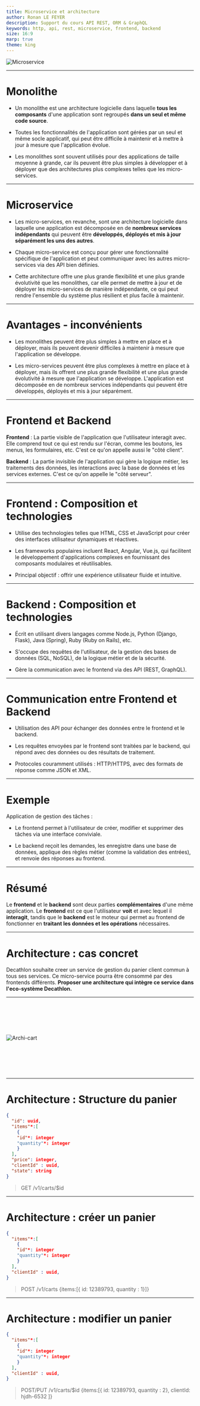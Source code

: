 ```yaml
---
title: Microservice et architecture
author: Ronan LE FEYER
description: Support du cours API REST, ORM & GraphQL
keywords: http, api, rest, microservice, frontend, backend
size: 16:9
marp: true
theme: king
---
```


<!-- _class: title -->
<style scoped>
img[alt~="Microservice"] {
  display: block;
  margin: 0 auto;
}
</style>
![Microservice](resources/2.1.microservices.jpg)

---
<!-- paginate: true -->
<!-- footer: Microservice & architecture-->

# Monolithe

- Un monolithe est une architecture logicielle dans laquelle **tous les composants** d'une application sont regroupés **dans un seul et même code source**.

- Toutes les fonctionnalités de l'application sont gérées par un seul et même socle applicatif, qui peut être difficile à maintenir et à mettre à jour à mesure que l'application évolue. 

- Les monolithes sont souvent utilisés pour des applications de taille moyenne à grande, car ils peuvent être plus simples à développer et à déployer que des architectures plus complexes telles que les micro-services.

---
# Microservice

- Les micro-services, en revanche, sont une architecture logicielle dans laquelle une application est décomposée en de **nombreux services indépendants** qui peuvent être **développés, déployés et mis à jour séparément les uns des autres**. 

- Chaque micro-service est conçu pour gérer une fonctionnalité spécifique de l'application et peut communiquer avec les autres micro-services via des API bien définies. 

- Cette architecture offre une plus grande flexibilité et une plus grande évolutivité que les monolithes, car elle permet de mettre à jour et de déployer les micro-services de manière indépendante, ce qui peut rendre l'ensemble du système plus résilient et plus facile à maintenir.

---
# Avantages - inconvénients

- Les monolithes peuvent être plus simples à mettre en place et à déployer, mais ils peuvent devenir difficiles à maintenir à mesure que l'application se développe. 

- Les micro-services peuvent être plus complexes à mettre en place et à déployer, mais ils offrent une plus grande flexibilité et une plus grande évolutivité à mesure que l'application se développe. L'application est décomposée en de nombreux services indépendants qui peuvent être développés, déployés et mis à jour séparément.

---
# Frontend et Backend 

**Frontend** : La partie visible de l'application que l'utilisateur interagit avec. Elle comprend tout ce qui est rendu sur l'écran, comme les boutons, les menus, les formulaires, etc. C'est ce qu'on appelle aussi le "côté client".

**Backend** : La partie invisible de l'application qui gère la logique métier, les traitements des données, les interactions avec la base de données et les services externes. C'est ce qu'on appelle le "côté serveur".

---
# Frontend : Composition et technologies
- Utilise des technologies telles que HTML, CSS et JavaScript pour créer des interfaces utilisateur dynamiques et réactives.

- Les frameworks populaires incluent React, Angular, Vue.js, qui facilitent le développement d'applications complexes en fournissant des composants modulaires et réutilisables.

- Principal objectif : offrir une expérience utilisateur fluide et intuitive.

---
# Backend : Composition et technologies
- Écrit en utilisant divers langages comme Node.js, Python (Django, Flask), Java (Spring), Ruby (Ruby on Rails), etc.

- S'occupe des requêtes de l'utilisateur, de la gestion des bases de données (SQL, NoSQL), de la logique métier et de la sécurité.

- Gère la communication avec le frontend via des API (REST, GraphQL).

---
# Communication entre Frontend et Backend
- Utilisation des API pour échanger des données entre le frontend et le backend.

- Les requêtes envoyées par le frontend sont traitées par le backend, qui répond avec des données ou des résultats de traitement.

- Protocoles couramment utilisés : HTTP/HTTPS, avec des formats de réponse comme JSON et XML.

---
# Exemple

Application de gestion des tâches :
- Le frontend permet à l'utilisateur de créer, modifier et supprimer des tâches via une interface conviviale.

- Le backend reçoit les demandes, les enregistre dans une base de données, applique des règles métier (comme la validation des entrées), et renvoie des réponses au frontend.

---
# Résumé

Le **frontend** et le **backend** sont deux parties **complémentaires** d'une même application. 
Le **frontend** est ce que l'utilisateur **voit** et avec lequel il **interagit**, tandis que le **backend** est le moteur qui permet au frontend de fonctionner en **traitant les données et les opérations** nécessaires.

---
# Architecture : cas concret

Decathlon souhaite creer un service de gestion du panier client commun à tous ses services. Ce micro-service pourra être consommé par des frontends différents.
**Proposer une architecture qui intègre ce service dans l'eco-système Decathlon.**

<!-- Questions pertinantes pour comprendre le besoin
How many users ? (Load)
How many carts per users ?
Persistent (From a system to an other)
Logged in / logged out ?
Multi device
Read / Write ratio ?
Front back link ?
Multi country ? Multi cloud providers ?
 -->

---
<!-- _class: title -->
<!-- paginate: false -->
 <!-- footer: "" -->
<style scoped>
img[alt~="Archi-cart"] {
  display: block;
  margin: 100 auto;
}
</style>
![Archi-cart](resources/2.1.architecture-cart.png)


<!-- https://excalidraw.com/#json=hS5Xgn9u97c35VqfDKL8l,lcnDUBJ9ikxRJCjXuFe1tg -->

---
<!-- paginate: true -->
<!-- footer: Microservice & architecture-->
# Architecture : Structure du panier
```JSON
{
  "id": uuid,
  "items"*:[
    {
    "id"*: integer
    "quantity"*: integer
    }
  ],
  "price": integer,
  "clientId" : uuid,
  "state": string
}
```
> GET /v1/carts/$id


---
# Architecture : créer un panier

```JSON
{
  "items"*:[
    {
    "id"*: integer
    "quantity"*: integer
    }
  ],
  "clientId" : uuid,
}
```

> POST /v1/carts {items:[{ id: 12389793, quantity : 1}]}


---
# Architecture : modifier un panier
```JSON
{
  "items"*:[
    {
    "id"*: integer
    "quantity"*: integer
    }
  ],
  "clientId" : uuid,
}
```
> POST/PUT /v1/carts/$id {items:[{ id: 12389793, quantity : 2}, clientId: hjdh-6532 ]}